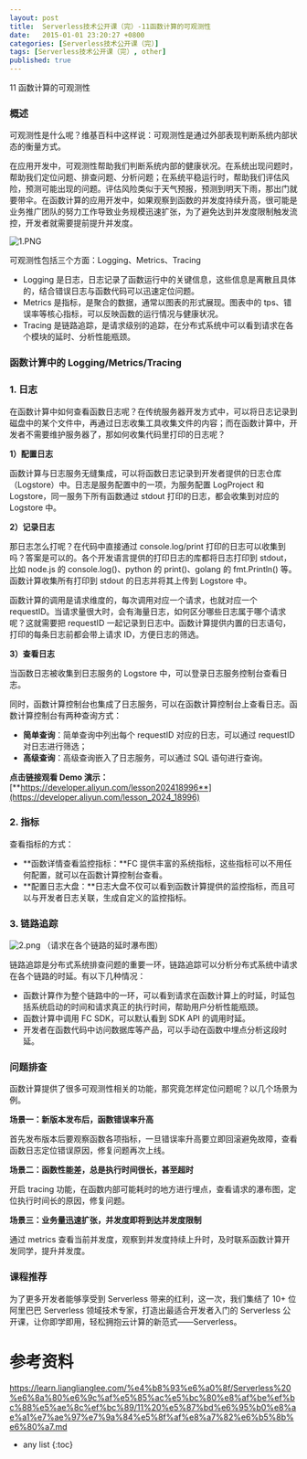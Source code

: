 ```yaml
---
layout: post
title:  Serverless技术公开课（完）-11函数计算的可观测性
date:   2015-01-01 23:20:27 +0800
categories: [Serverless技术公开课（完）]
tags: [Serverless技术公开课（完）, other]
published: true
---
```




11 函数计算的可观测性
### 概述

可观测性是什么呢？维基百科中这样说：可观测性是通过外部表现判断系统内部状态的衡量方式。

在应用开发中，可观测性帮助我们判断系统内部的健康状况。在系统出现问题时，帮助我们定位问题、排查问题、分析问题；在系统平稳运行时，帮助我们评估风险，预测可能出现的问题。评估风险类似于天气预报，预测到明天下雨，那出门就要带伞。在函数计算的应用开发中，如果观察到函数的并发度持续升高，很可能是业务推广团队的努力工作导致业务规模迅速扩张，为了避免达到并发度限制触发流控，开发者就需要提前提升并发度。

![1.PNG](https://learn.lianglianglee.com/%e4%b8%93%e6%a0%8f/Serverless%20%e6%8a%80%e6%9c%af%e5%85%ac%e5%bc%80%e8%af%be%ef%bc%88%e5%ae%8c%ef%bc%89/assets/2020-09-14-095804.png)

可观测性包括三个方面：Logging、Metrics、Tracing

* Logging 是日志，日志记录了函数运行中的关键信息，这些信息是离散且具体的，结合错误日志与函数代码可以迅速定位问题。
* Metrics 是指标，是聚合的数据，通常以图表的形式展现。图表中的 tps、错误率等核心指标，可以反映函数的运行情况与健康状况。
* Tracing 是链路追踪，是请求级别的追踪，在分布式系统中可以看到请求在各个模块的延时、分析性能瓶颈。

### 函数计算中的 Logging/Metrics/Tracing

### 1. 日志

在函数计算中如何查看函数日志呢？在传统服务器开发方式中，可以将日志记录到磁盘中的某个文件中，再通过日志收集工具收集文件的内容；而在函数计算中，开发者不需要维护服务器了，那如何收集代码里打印的日志呢？

**1）配置日志**

函数计算与日志服务无缝集成，可以将函数日志记录到开发者提供的日志仓库（Logstore）中。日志是服务配置中的一项，为服务配置 LogProject 和 Logstore，同一服务下所有函数通过 stdout 打印的日志，都会收集到对应的 Logstore 中。

**2）记录日志**

那日志怎么打呢？在代码中直接通过 console.log/print 打印的日志可以收集到吗？答案是可以的。各个开发语言提供的打印日志的库都将日志打印到 stdout，比如 node.js 的 console.log()、python 的 print()、golang 的 fmt.Println() 等。函数计算收集所有打印到 stdout 的日志并将其上传到 Logstore 中。

函数计算的调用是请求维度的，每次调用对应一个请求，也就对应一个 requestID。当请求量很大时，会有海量日志，如何区分哪些日志属于哪个请求呢？这就需要把 requestID 一起记录到日志中。函数计算提供内置的日志语句，打印的每条日志前都会带上请求 ID，方便日志的筛选。

**3）查看日志**

当函数日志被收集到日志服务的 Logstore 中，可以登录日志服务控制台查看日志。

同时，函数计算控制台也集成了日志服务，可以在函数计算控制台上查看日志。函数计算控制台有两种查询方式：

* **简单查询**：简单查询中列出每个 requestID 对应的日志，可以通过 requestID 对日志进行筛选；
* **高级查询**：高级查询嵌入了日志服务，可以通过 SQL 语句进行查询。

**点击链接观看 Demo 演示：**[**https://developer.aliyun.com/lesson202418996**](https://developer.aliyun.com/lesson_2024_18996)

### 2. 指标

查看指标的方式：

* **函数详情查看监控指标：**FC 提供丰富的系统指标，这些指标可以不用任何配置，就可以在函数计算控制台查看。
* **配置日志大盘：**日志大盘不仅可以看到函数计算提供的监控指标，而且可以与开发者日志关联，生成自定义的监控指标。

### 3. 链路追踪

![2.png](https://learn.lianglianglee.com/%e4%b8%93%e6%a0%8f/Serverless%20%e6%8a%80%e6%9c%af%e5%85%ac%e5%bc%80%e8%af%be%ef%bc%88%e5%ae%8c%ef%bc%89/assets/2020-09-14-095805.png) （请求在各个链路的延时瀑布图）

链路追踪是分布式系统排查问题的重要一环，链路追踪可以分析分布式系统中请求在各个链路的时延。有以下几种情况：

* 函数计算作为整个链路中的一环，可以看到请求在函数计算上的时延，时延包括系统启动的时间和请求真正的执行时间，帮助用户分析性能瓶颈。
* 函数计算中调用 FC SDK，可以默认看到 SDK API 的调用时延。
* 开发者在函数代码中访问数据库等产品，可以手动在函数中埋点分析这段时延。

### 问题排查

函数计算提供了很多可观测性相关的功能，那究竟怎样定位问题呢？以几个场景为例。

**场景一：新版本发布后，函数错误率升高**

首先发布版本后要观察函数各项指标，一旦错误率升高要立即回滚避免故障，查看函数日志定位错误原因，修复问题再次上线。

**场景二：函数性能差，总是执行时间很长，甚至超时**

开启 tracing 功能，在函数内部可能耗时的地方进行埋点，查看请求的瀑布图，定位执行时间长的原因，修复问题。

**场景三：业务量迅速扩张，并发度即将到达并发度限制**

通过 metrics 查看当前并发度，观察到并发度持续上升时，及时联系函数计算开发同学，提升并发度。

### 课程推荐

为了更多开发者能够享受到 Serverless 带来的红利，这一次，我们集结了 10+ 位阿里巴巴 Serverless 领域技术专家，打造出最适合开发者入门的 Serverless 公开课，让你即学即用，轻松拥抱云计算的新范式——Serverless。




# 参考资料

https://learn.lianglianglee.com/%e4%b8%93%e6%a0%8f/Serverless%20%e6%8a%80%e6%9c%af%e5%85%ac%e5%bc%80%e8%af%be%ef%bc%88%e5%ae%8c%ef%bc%89/11%20%e5%87%bd%e6%95%b0%e8%ae%a1%e7%ae%97%e7%9a%84%e5%8f%af%e8%a7%82%e6%b5%8b%e6%80%a7.md

* any list
{:toc}
